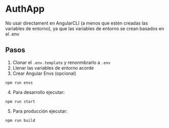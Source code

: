 # AuthApp

No usar directament en AngularCLI (a menos que estén creadas las variables de entorno), ya que las variables de entorno se crean basados en el .env

## Pasos
1. Clonar el ``.env.template`` y renonmbrarlo a ``.env``
2. Llenar las variables de entorno acorde
3. Crear Angular Envs (opcional)
```
npm run envs
```
4. Para desarrollo ejecutar:
```
npm run start
```
5. Para producción ejecutar:
```
npm run build
```

